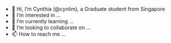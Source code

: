 - 👋 Hi, I’m Cynthia (@cynlim), a Graduate student from Singapore
- 👀 I’m interested in ...   
- 🌱 I’m currently learning ...
- 💞️ I’m looking to collaborate on ...
- 📫 How to reach me ...

<!---
cynlim/cynlim is a ✨ special ✨ repository because its `README.md` (this file) appears on your GitHub profile.
You can click the Preview link to take a look at your changes.
--->
